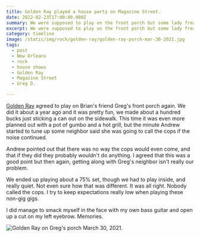 ```yaml
---
title: Golden Ray played a house party on Magazine Street.
date: 2022-02-23T17:00:00.000Z
summary: We were supposed to play on the front porch but some lady freaked out.
excerpt: We were supposed to play on the front porch but some lady freaked out.
category: timeline
image: /static/img/rock/golden-ray/golden-ray-porch-mar-30-2021.jpg
tags:
  - post 
  - New Orleans
  - rock
  - house shows
  - Golden Ray
  - Magazine Street
  - Greg D.

---
```


[Golden Ray](https://goldenray.band) agreed to play on Brian's friend Greg's front porch again. We did it about a year ago and it was pretty fun, we made about a hundred bucks just sticking a can out on the sidewalk. This time it was even more planned out with a pot of gumbo and a hot grill, but the minute Andrew started to tune up some neighbor said she was going to call the cops if the noise continued. 

Andrew pointed out that there was no way the cops would even come, and that if they did they probably wouldn't do anything. I agreed that this was a good point but then again, getting along with Greg's neighbor isn't really our problem.

We ended up playing about a 75% set, though we had to play inside, and really quiet. Not even sure how that was different. It was all right. Nobody called the cops. I try to keep expectations really low when playing these non-gig gigs.

I did manage to smack myself in the face with my own bass guitar and open up a cut on my left eyebrow. Memories.

![Golden Ray on Greg's porch March 30, 2021.](/static/img/rock/golden-ray/golden-ray-porch-mar-30-2021.jpg)
